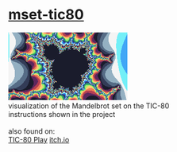 # [mset-tic80](https://binglecringle180.github.io/mset-tic80/)
![cover](cover.gif "cover")\
visualization of the Mandelbrot set on the TIC-80\
instructions shown in the project\
\
also found on:\
[TIC-80 Play](https://tic80.com/play?cart=4020) [itch.io](https://infurity.itch.io/mandelbrot-set-tic-80)
